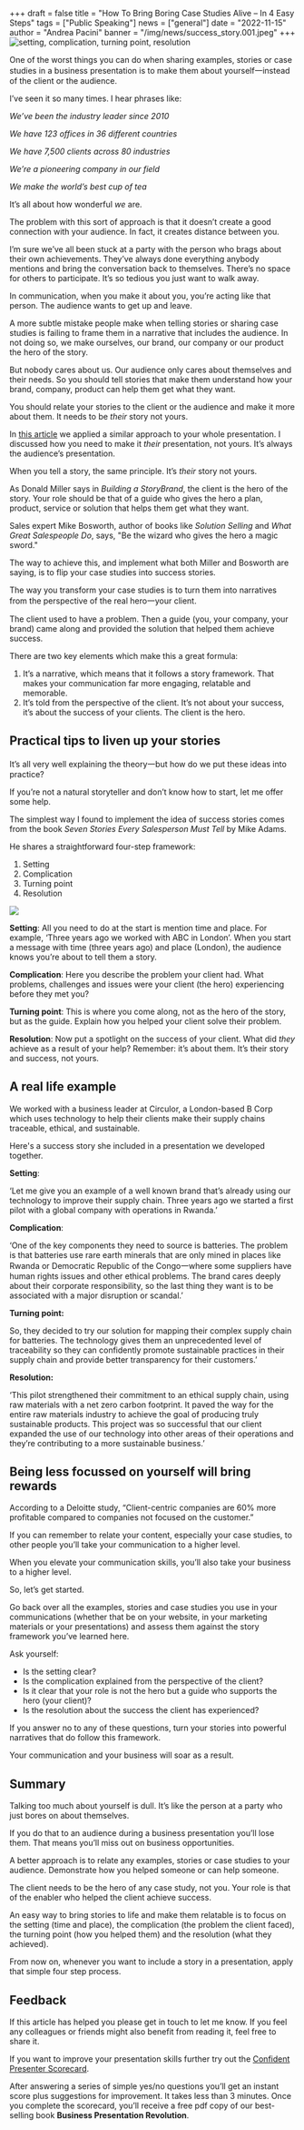 +++
draft = false
title = "How To Bring Boring Case Studies Alive – In 4 Easy Steps"
tags = ["Public Speaking"]
news = ["general"]
date = "2022-11-15"
author = "Andrea Pacini"
banner = "/img/news/success_story.001.jpeg"
+++
![setting, complication, turning point, resolution](/img/news/success_story.jpg "success story")

One of the worst things you can do when sharing examples, stories or case studies in a business presentation is to make them about yourself一instead of the client or the audience.

I’ve seen it so many times. I hear phrases like:

*We’ve been the industry leader since 2010*

*We have 123 offices in 36 different countries*

*We have 7,500 clients across 80 industries* 

*We’re a pioneering company in our field*

*We make the world’s best cup of tea*

It’s all about how wonderful *we* are. 

The problem with this sort of approach is that it doesn’t create a good connection with your audience. In fact, it creates distance between you.

I’m sure we’ve all been stuck at a party with the person who brags about their own achievements. They’ve always done everything anybody mentions and bring the conversation back to themselves. There’s no space for others to participate. It’s so tedious you just want to walk away.

In communication, when you make it about you, you’re acting like that person. The audience wants to get up and leave.

A more subtle mistake people make when telling stories or sharing case studies is failing to frame them in a narrative that includes the audience. In not doing so, we make ourselves, our brand, our company or our product the hero of the story. 

But nobody cares about us. Our audience only cares about themselves and their needs. So you should tell stories that make them understand how your brand, company, product can help them get what they want.

You should relate your stories to the client or the audience and make it more about them. It needs to be *their* story not yours. 

In [this article](https://www.ideasonstage.com/news/2022/08/23/2022-08-16-how_to_make_your_message_relevant_to_your_audience/) we applied a similar approach to your whole presentation. I discussed how you need to make it *their* presentation, not yours. It’s always the audience’s presentation. 

When you tell a story, the same principle. It’s *their* story not yours. 

As Donald Miller says in *Building a StoryBrand*, the client is the hero of the story. Your role should be that of a guide who gives the hero a plan, product, service or solution that helps them get what they want. 

Sales expert Mike Bosworth, author of books like *Solution Selling* and *What Great Salespeople Do*, says, "Be the wizard who gives the hero a magic sword."

The way to achieve this, and implement what both Miller and Bosworth are saying, is to flip your case studies into success stories.

The way you transform your case studies is to turn them into narratives from the perspective of the real hero一your client. 

The client used to have a problem. Then a guide (you, your company, your brand) came along and provided the solution that helped them achieve success. 

There are two key elements which make this a great formula: 

1. It’s a narrative, which means that it follows a story framework. That makes your communication far more engaging, relatable and memorable.
2. It’s told from the perspective of the client. It’s not about your success, it’s about the success of your clients. The client is the hero. 

## Practical tips to liven up your stories

It’s all very well explaining the theory一but how do we put these ideas into practice?

If you’re not a natural storyteller and don’t know how to start, let me offer some help.

The simplest way I found to implement the idea of success stories comes from the book *Seven Stories Every Salesperson Must Tell* by Mike Adams. 

He shares a straightforward four-step framework:

1. Setting 
2. Complication 
3. Turning point 
4. Resolution 

![](https://lh5.googleusercontent.com/3MC6h6io93KSVhJvks7xI00EvUBCZS1mFxrBPSNNPvqUJRS9cMBbOBK7wG4TeRwmIQDLeGcDnJV2Bf0cMAZlU_o7Hmm6a8tmsN5iUb6PeDzfBNbsAV2j2IACG1SXLAOhFC2OGHsuYW-XpW62Rpv7X93nMAPJyPQnOOxDHnwlIK1htXUBCev3BvaLwBcGrw)

**Setting**: All you need to do at the start is mention time and place. For example, ‘Three years ago we worked with ABC in London’. When you start a message with time (three years ago) and place (London), the audience knows you’re about to tell them a story.

**Complication**: Here you describe the problem your client had. What problems, challenges and issues were your client (the hero) experiencing before they met you?  

**Turning point**: This is where you come along, not as the hero of the story, but as the guide. Explain how you helped your client solve their problem.

**Resolution**: Now put a spotlight on the success of your client. What did *they* achieve as a result of your help? Remember: it’s about them. It’s their story and success, not yours.

## A real life example

We worked with a business leader at Circulor, a London-based B Corp which uses technology to help their clients make their supply chains traceable, ethical, and sustainable.

Here's a success story she included in a presentation we developed together. 

**Setting**:

‘Let me give you an example of a well known brand that’s already using our technology to improve their supply chain. Three years ago we started a first pilot with a global company with operations in Rwanda.’

**Complication**: 

‘One of the key components they need to source is batteries. The problem is that batteries use rare earth minerals that are only mined in places like Rwanda or Democratic Republic of the Congo一where some suppliers have human rights issues and other ethical problems. The brand cares deeply about their corporate responsibility, so the last thing they want is to be associated with a major disruption or scandal.’

**Turning point:** 

So, they decided to try our solution for mapping their complex supply chain for batteries. The technology gives them an unprecedented level of traceability so they can confidently promote sustainable practices in their supply chain and provide better transparency for their customers.’

**Resolution:** 

‘This pilot strengthened their commitment to an ethical supply chain, using raw materials with a net zero carbon footprint. It paved the way for the entire raw materials industry to achieve the goal of producing truly sustainable products. This project was so successful that our client expanded the use of our technology into other areas of their operations and they’re contributing to a more sustainable business.’

## Being less focussed on yourself will bring rewards

According to a Deloitte study, “Client-centric companies are 60% more profitable compared to companies not focused on the customer.”

If you can remember to relate your content, especially your case studies, to other people you’ll take your communication to a higher level. 

When you elevate your communication skills, you’ll also take your business to a higher level.

So, let’s get started.

Go back over all the examples, stories and case studies you use in your communications (whether that be on your website, in your marketing materials or your presentations) and assess them against the story framework you’ve learned here.

Ask yourself: 

* Is the setting clear? 
* Is the complication explained from the perspective of the client? 
* Is it clear that your role is not the hero but a guide who supports the hero (your client)? 
* Is the resolution about the success the client has experienced? 

If you answer no to any of these questions, turn your stories into powerful narratives that do follow this framework. 

Your communication and your business will soar as a result.

## Summary

Talking too much about yourself is dull. It’s like the person at a party who just bores on about themselves.

If you do that to an audience during a business presentation you’ll lose them. That means you’ll miss out on business opportunities.

A better approach is to relate any examples, stories or case studies to your audience. Demonstrate how you helped someone or can help someone.

The client needs to be the hero of any case study, not you. Your role is that of the enabler who helped the client achieve success.

An easy way to bring stories to life and make them relatable is to focus on the setting (time and place), the complication (the problem the client faced), the turning point (how you helped them) and the resolution (what they achieved).

From now on, whenever you want to include a story in a presentation, apply that simple four step process.

## Feedback 

If this article has helped you please get in touch to let me know. If you feel any colleagues or friends might also benefit from reading it, feel free to share it.

If you want to improve your presentation skills further try out the [Confident Presenter Scorecard](https://presentationscorecard.scoreapp.com/).

After answering a series of simple yes/no questions you’ll get an instant score plus suggestions for improvement. It takes less than 3 minutes. Once you complete the scorecard, you’ll receive a free pdf copy of our best-selling book **Business Presentation Revolution**.
